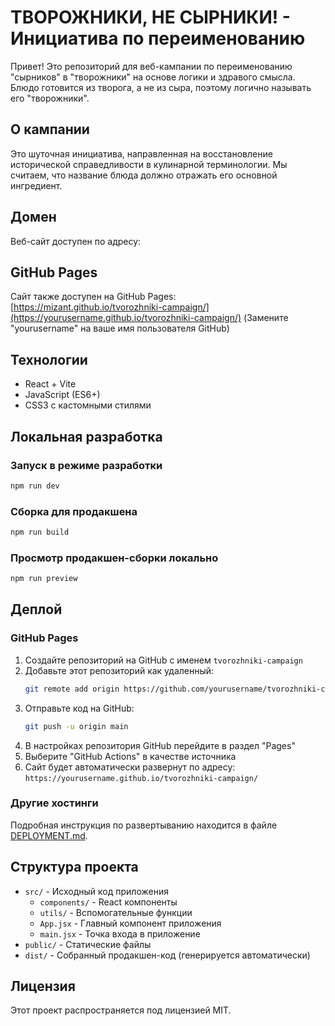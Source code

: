 # ТВОРОЖНИКИ, НЕ СЫРНИКИ! - Инициатива по переименованию

Привет! Это репозиторий для веб-кампании по переименованию "сырников" в "творожники" на основе логики и здравого смысла. Блюдо готовится из творога, а не из сыра, поэтому логично называть его "творожники".

## О кампании

Это шуточная инициатива, направленная на восстановление исторической справедливости в кулинарной терминологии. Мы считаем, что название блюда должно отражать его основной ингредиент.

## Домен

Веб-сайт доступен по адресу:

## GitHub Pages

Сайт также доступен на GitHub Pages: [https://mizant.github.io/tvorozhniki-campaign/](https://yourusername.github.io/tvorozhniki-campaign/)
(Замените "yourusername" на ваше имя пользователя GitHub)

## Технологии

- React + Vite
- JavaScript (ES6+)
- CSS3 с кастомными стилями

## Локальная разработка

### Запуск в режиме разработки
```bash
npm run dev
```

### Сборка для продакшена
```bash
npm run build
```

### Просмотр продакшен-сборки локально
```bash
npm run preview
```

## Деплой

### GitHub Pages
1. Создайте репозиторий на GitHub с именем `tvorozhniki-campaign`
2. Добавьте этот репозиторий как удаленный:
   ```bash
   git remote add origin https://github.com/yourusername/tvorozhniki-campaign.git
   ```
3. Отправьте код на GitHub:
   ```bash
   git push -u origin main
   ```
4. В настройках репозитория GitHub перейдите в раздел "Pages"
5. Выберите "GitHub Actions" в качестве источника
6. Сайт будет автоматически развернут по адресу:
   `https://yourusername.github.io/tvorozhniki-campaign/`

### Другие хостинги
Подробная инструкция по развертыванию находится в файле [DEPLOYMENT.md](DEPLOYMENT.md).

## Структура проекта

- `src/` - Исходный код приложения
  - `components/` - React компоненты
  - `utils/` - Вспомогательные функции
  - `App.jsx` - Главный компонент приложения
  - `main.jsx` - Точка входа в приложение
- `public/` - Статические файлы
- `dist/` - Собранный продакшен-код (генерируется автоматически)

## Лицензия

Этот проект распространяется под лицензией MIT.
